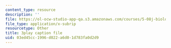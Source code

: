 ```yaml
---
content_type: resource
description: ''
file: https://ol-ocw-studio-app-qa.s3.amazonaws.com/courses/5-08j-biological-chemistry-ii-spring-2016/03ed45cc1996d022a6d01d783fa0d2d9_HOXw6_ztAqQ.srt
file_type: application/x-subrip
resourcetype: Other
title: 3play caption file
uid: 03ed45cc-1996-d022-a6d0-1d783fa0d2d9
---
```

